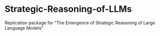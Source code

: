 # Strategic-Reasoning-of-LLMs
Replication package for "The Emergence of Strategic Reasoning of Large Language Models"
